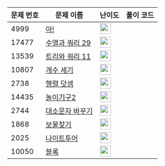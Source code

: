 | 문제 번호 | 문제 이름 | 난이도 | 풀이 코드 |
| --- | --- | --- | --- |
| 4999 | [아!](https://www.acmicpc.net/problem/4999) | <img height="25px" width="25px=" src="https://static.solved.ac/tier_small/1.svg"/> |  |
| 17477 | [수열과 쿼리 29](https://www.acmicpc.net/problem/17477) | <img height="25px" width="25px=" src="https://static.solved.ac/tier_small/27.svg"/> |  |
| 13539 | [트리와 쿼리 11](https://www.acmicpc.net/problem/13539) | <img height="25px" width="25px=" src="https://static.solved.ac/tier_small/25.svg"/> |  |
| 10807 | [개수 세기](https://www.acmicpc.net/problem/10807) | <img height="25px" width="25px=" src="https://static.solved.ac/tier_small/1.svg"/> |  |
| 2738 | [행렬 덧셈](https://www.acmicpc.net/problem/2738) | <img height="25px" width="25px=" src="https://static.solved.ac/tier_small/1.svg"/> |  |
| 14435 | [놀이기구2](https://www.acmicpc.net/problem/14435) | <img height="25px" width="25px=" src="https://static.solved.ac/tier_small/24.svg"/> |  |
| 2744 | [대소문자 바꾸기](https://www.acmicpc.net/problem/2744) | <img height="25px" width="25px=" src="https://static.solved.ac/tier_small/1.svg"/> |  |
| 1868 | [보물찾기](https://www.acmicpc.net/problem/1868) | <img height="25px" width="25px=" src="https://static.solved.ac/tier_small/26.svg"/> |  |
| 2025 | [나이트투어](https://www.acmicpc.net/problem/2025) | <img height="25px" width="25px=" src="https://static.solved.ac/tier_small/28.svg"/> |  |
| 10050 | [블록](https://www.acmicpc.net/problem/10050) | <img height="25px" width="25px=" src="https://static.solved.ac/tier_small/25.svg"/> |  |
